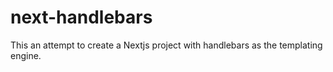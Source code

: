 # next-handlebars
This an attempt to create a Nextjs project with handlebars as the templating engine.
